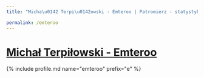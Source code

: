 ```yaml
---
title: "Micha\u0142 Terpi\u0142owski - Emteroo | Patromierz - statystyki Patronite.pl"

permalink: /emteroo
---
```


# [Michał Terpiłowski - Emteroo](https://patronite.pl/emteroo)

{% include profile.md name="emteroo" prefix="e" %}
